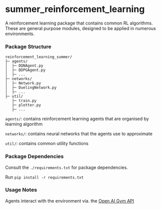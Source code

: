 # summer_reinforcement_learning
A reinforcement learning package that contains common RL algorithms. These are general purpose modules, designed to be applied in numerous environments. 

### Package Structure

```
reinforcement_learning_summer/
├─ agents/
│  ├─ DQNAgent.py
│  ├─ DDPGAgent.py
│  ├─ ...
├─ networks/
│  ├─ Network.py
│  ├─ DuelingNetwork.py
│  ├─ ...
├─ util/
   ├─ train.py
   ├─ plotter.py
   ├─ ...
```
`agents/`: contains reinforcement learning agents that are organised by learning algorithm

`networks/`: contains neural networks that the agents use to approximate

`util/`: contains common utility functions 

### Package Dependencies
Consult the `./requirements.txt` for package dependencies.

Run `pip install -r requirements.txt`

### Usage Notes
Agents interact with the environment via. the [Open AI Gym API](https://www.gymlibrary.dev/content/environment_creation/)
